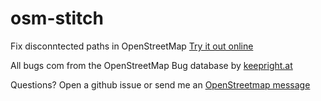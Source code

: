 # osm-stitch
Fix disconntected paths in OpenStreetMap [Try it out online](https://25k7zw0ria.execute-api.eu-west-1.amazonaws.com/production/index.html) 

All bugs com from the OpenStreetMap Bug database by [keepright.at](https://www.keepright.at/)

Questions? Open a github issue or send me an [OpenStreetmap message](https://www.openstreetmap.org/message/new/frogger333)

